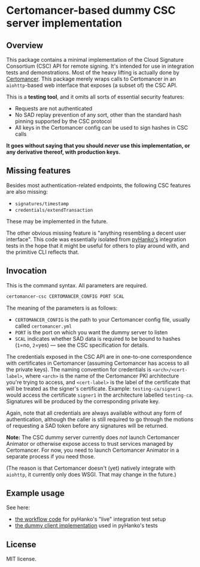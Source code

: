# Certomancer-based dummy CSC server implementation

## Overview

This package contains a minimal implementation of the Cloud Signature
Consortium (CSC) API for remote signing. It's intended for use in
integration tests and demonstrations.
Most of the heavy lifting is actually done by
[Certomancer](https://github.com/MatthiasValvekens/certomancer). This package
merely wraps calls to Certomancer in an `aiohttp`-based web interface that
exposes (a subset of) the CSC API.

This is a **testing tool**, and it omits all sorts of essential security features:

 - Requests are not authenticated
 - No SAD replay prevention of any sort, other than the standard hash pinning
   supported by the CSC protocol
 - All keys in the Certomancer config can be used to sign hashes in CSC calls

**It goes without saying that you should _never_ use this implementation, or any
derivative thereof, with production keys.**


## Missing features

Besides most authentication-related endpoints, the following CSC features are also missing:

 - `signatures/timestamp`
 - `credentials/extendTransaction`

These may be implemented in the future.

The other obvious missing feature is "anything resembling a decent user interface".
This code was essentially isolated from
[pyHanko's](https://github.com/MatthiasValvekens/pyHanko) integration tests in the hope that
it might be useful for others to play around with, and the primitive CLI reflects that.


## Invocation

This is the command syntax. All parameters are required.

```bash
certomancer-csc CERTOMANCER_CONFIG PORT SCAL
```

The meaning of the parameters is as follows:

 - `CERTOMANCER_CONFIG` is the path to your Certomancer config file, usually called
   `certomancer.yml`
 - `PORT` is the port on which you want the dummy server to listen
 - `SCAL` indicates whether SAD data is required to be bound to hashes
   (`1`=no, `2`=yes) &mdash; see the CSC specification for details.
 
The credentials exposed in the CSC API are in one-to-one correspondence with
certificates in Certomancer (assuming Certomancer has access to all the private keys).
The naming convention for credentials is `<arch>/<cert-label>`, where `<arch>` is the
name of the Certomancer PKI architecture you're trying to access, and `<cert-label>`
is the label of the certificate that will be treated as the signer's certificate.
Example: `testing-ca/signer1` would access the certificate `signer1` in the
architecture labelled `testing-ca`. Signatures will be produced by the corresponding
private key.

Again, note that all credentials are always available without any form of authentication,
although the caller is still required to go through the motions of requesting a SAD token
before any signatures will be returned.

**Note:** The CSC dummy server currently does _not_ launch Certomancer Animator or otherwise
expose access to trust services managed by Certomancer. For now, you need to launch
Certomancer Animator in a separate process if you need those.

(The reason is that Certomancer doesn't (yet) natively integrate with `aiohttp`, it
currently only does WSGI. That may change in the future.)

## Example usage

See here:

 - [the workflow code](https://github.com/MatthiasValvekens/pyHanko/blob/master/.github/workflows/live-integration-tests.yml)
   for pyHanko's "live" integration test setup
 - [the dummy client implementation](https://github.com/MatthiasValvekens/pyHanko/blob/master/pyhanko_tests/csc_utils/csc_dummy_client.py)
   used in pyHanko's tests

## License

MIT license.

